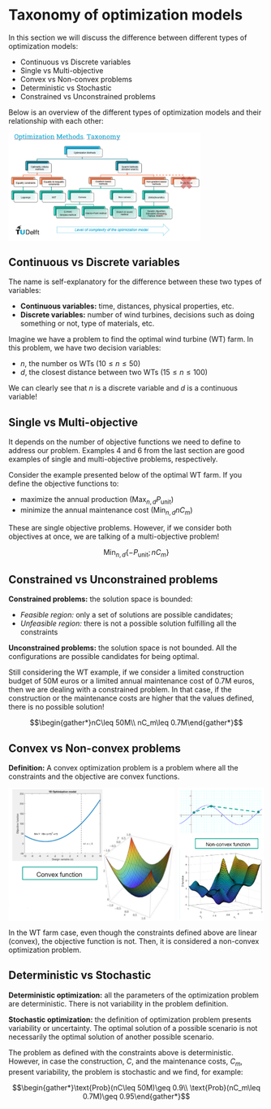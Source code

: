 # Taxonomy of optimization models

In this section we will discuss the difference between different types of optimization models:

* Continuous vs Discrete variables
* Single vs Multi-objective
* Convex vs Non-convex problems
* Deterministic vs Stochastic
* Constrained vs Unconstrained problems

Below is an overview of the different types of optimization models and their relationship with each other:

<div style="display: flex; justify-content: space-between;">
  <img src="./figs/taxonomy.png" style="width: 75%;">
</div>

## Continuous vs Discrete variables

The name is self-explanatory for the difference between these two types of variables:

* **Continuous variables:** time, distances, physical properties, etc.
* **Discrete variables:** number of wind turbines, decisions such as doing something or not, type of materials, etc.

Imagine we have a problem to find the optimal wind turbine (WT) farm. In this problem, we have two decision variables:

* $n$, the number os WTs ($10\leq n\leq 50$)
* $d$, the closest distance between two WTs ($15\leq n\leq 100$)

We can clearly see that $n$ is a discrete variable and $d$ is a continuous variable!

## Single vs Multi-objective

It depends on the number of objective functions we need to define to address our problem. Examples 4 and 6 from the last section are good examples of single and multi-objective problems, respectively.

Consider the example presented below of the optimal WT farm. If you define the objective functions to:

* maximize the annual production ($\text{Max}_{n,d} P_{\text{unit}}$)
* minimize the annual maintenance cost ($\text{Min}_{n,d}nC_m$)

These are single objective problems. However, if we consider both objectives at once, we are talking of a multi-objective problem!

$$\text{Min}_{n,d} \{-P_{\text{unit}}; nC_m\}$$

## Constrained vs Unconstrained problems

**Constrained problems:** the solution space is bounded:

* *Feasible region:* only a set of solutions are possible candidates;
* *Unfeasible region:* there is not a possible solution fulfilling all the constraints

**Unconstrained problems:** the solution space is not bounded. All the configurations are possible candidates for being optimal.

Still considering the WT example, if we consider a limited construction budget of 50M euros or a limited annual maintenance cost of 0.7M euros, then we are dealing with a constrained problem. In that case, if the construction or the maintenance costs are higher that the values defined, there is no possible solution!

$$\begin{gather*}nC\leq 50M\\ nC_m\leq 0.7M\end{gather*}$$

## Convex vs Non-convex problems

**Definition:** A convex optimization problem is a problem where all the constraints and the objective are convex functions.


<div style="display: flex; justify-content: space-between;">
  <img src="./figs/convex.png" style="width: 65%;">
  <img src="./figs/non-convex.png" style="width: 34%;">
</div>

In the WT farm case, even though the constraints defined above are linear (convex), the objective function is not. Then, it is considered a non-convex optimization problem.

## Deterministic vs Stochastic

**Deterministic optimization:** all the parameters of the optimization problem are deterministic. There is not variability in the problem definition.

**Stochastic optimization:** the definition of optimization problem presents variability or uncertainty. The optimal solution of a possible scenario is not necessarily the optimal solution of another possible scenario.

The problem as defined with the constraints above is deterministic. However, in case the construction, $C$, and the maintenance costs, $C_m$, present variability, the problem is stochastic and we find, for example:

$$\begin{gather*}\text{Prob}(nC\leq 50M)\geq 0.9\\ \text{Prob}(nC_m\leq 0.7M)\geq 0.95\end{gather*}$$